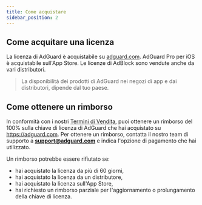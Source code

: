 ```yaml
---
title: Come acquistare
sidebar_position: 2
---
```


## Come acquitare una licenza

La licenza di AdGuard è acquistabile su [adguard.com](https://adguard.com/license.html). AdGuard Pro per iOS è acquistabile sull'App Store. Le licenze di AdBlock sono vendute anche da vari distributori.

> La disponibilità dei prodotti di AdGuard nei negozi di app e dai distributori, dipende dal tuo paese.

## Come ottenere un rimborso

In conformità con i nostri [Termini di Vendita](https://adguard.com/terms-of-sale.html), puoi ottenere un rimborso del 100% sulla chiave di licenza di AdGuard che hai acquistato su https://adguard.com. Per ottenere un rimborso, contatta il nostro team di supporto a **support@adguard.com** e indica l'opzione di pagamento che hai utilizzato.

Un rimborso potrebbe essere rifiutato se:
* hai acquistato la licenza da più di 60 giorni,
* hai acquistato la licenza da un distributore,
* hai acquistato la licenza sull'App Store,
* hai richiesto un rimborso parziale per l'aggiornamento o prolungamento della chiave di licenza.
